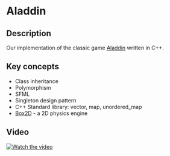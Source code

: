 # Aladdin
## Description
Our implementation of the classic game [Aladdin](https://en.wikipedia.org/wiki/Disney%27s_Aladdin_(Virgin_Games_video_game)) written in C++.

## Key concepts
* Class inheritance
* Polymorphism
* SFML
* Singleton design pattern
* C++ Standard library: vector, map, unordered_map
* [Box2D](https://box2d.org/) - a 2D physics engine

## Video
[![Watch the video](https://img.youtube.com/vi/jbY5BFnvLsw/hqdefault.jpg)](https://youtu.be/jbY5BFnvLsw)
